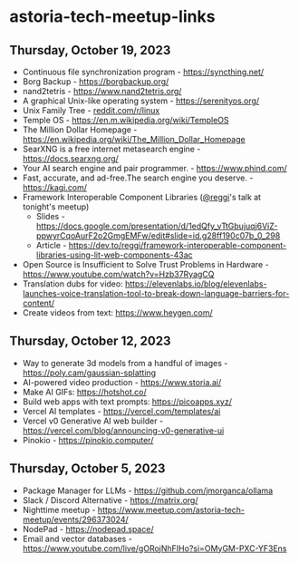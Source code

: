 # astoria-tech-meetup-links

## Thursday, October 19, 2023

* Continuous file synchronization program - https://syncthing.net/
* Borg Backup - https://borgbackup.org/
* nand2tetris - https://www.nand2tetris.org/
* A graphical Unix-like operating system - https://serenityos.org/
* Unix Family Tree - [reddit.com/r/linux](https://www.reddit.com/r/linux/comments/huhqrh/unix_family_tree/?share_id=BP5qp7dbeSMqqVnUbYvbX&utm_content=1&utm_medium=android_app&utm_name=androidcss&utm_source=share&utm_term=1)
* Temple OS - https://en.m.wikipedia.org/wiki/TempleOS
* The Million Dollar Homepage - https://en.wikipedia.org/wiki/The_Million_Dollar_Homepage
* SearXNG is a free internet metasearch engine - https://docs.searxng.org/
* Your AI search engine and pair programmer. - https://www.phind.com/
* Fast, accurate, and ad-free.The search engine you deserve. - https://kagi.com/
* Framework Interoperable Component Libraries ([@reggi](https://github.com/reggi)'s talk at tonight's meetup)
  * Slides - https://docs.google.com/presentation/d/1edQfy_vTtGbujuqj6ViZ-ppwyrCqoAurF2o2GmgEMFw/edit#slide=id.g28ff190c07b_0_298
  * Article - https://dev.to/reggi/framework-interoperable-component-libraries-using-lit-web-components-43ac
* Open Source is Insufficient to Solve Trust Problems in Hardware - https://www.youtube.com/watch?v=Hzb37RyagCQ
* Translation dubs for video: https://elevenlabs.io/blog/elevenlabs-launches-voice-translation-tool-to-break-down-language-barriers-for-content/
* Create videos from text: https://www.heygen.com/

## Thursday, October 12, 2023

* Way to generate 3d models from a handful of images - https://poly.cam/gaussian-splatting
* AI-powered video production - https://www.storia.ai/
* Make AI GIFs: https://hotshot.co/
* Build web apps with text prompts: https://picoapps.xyz/
* Vercel AI templates - https://vercel.com/templates/ai
* Vercel v0 Generative AI web builder - https://vercel.com/blog/announcing-v0-generative-ui
* Pinokio - https://pinokio.computer/

## Thursday, October 5, 2023

* Package Manager for LLMs - https://github.com/jmorganca/ollama
* Slack / Discord Alternative - https://matrix.org/
* Nighttime meetup - https://www.meetup.com/astoria-tech-meetup/events/296373024/
* NodePad - https://nodepad.space/
* Email and vector databases - https://www.youtube.com/live/gORojNhFIHo?si=OMyGM-PXC-YF3Ens
